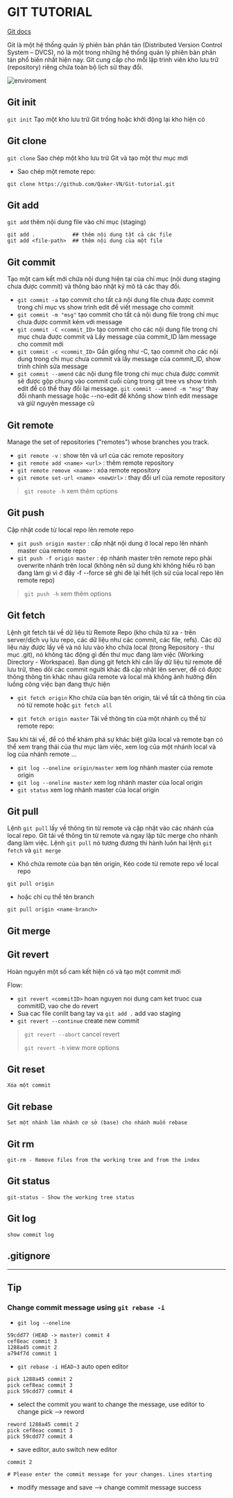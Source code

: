# GIT TUTORIAL

[Git docs](https://git-scm.com/docs/)

Git là một hệ thống quản lý phiên bản phân tán (Distributed Version Control System – DVCS), nó là một trong những hệ thống quản lý phiên bản phân tán phổ biến nhất hiện nay. Git cung cấp cho mỗi lập trình viên kho lưu trữ (repository) riêng chứa toàn bộ lịch sử thay đổi.

![enviroment](./git-workflow.jpg)

## Git init

`git init` Tạo một kho lưu trữ Git trống hoặc khởi động lại kho hiện có

## Git clone

`git clone` Sao chép một kho lưu trử Git và tạo một thư mục mơi

* Sao chép một remote repo:
  
```text
git clone https://github.com/Qaker-VN/Git-tutorial.git
```

## Git add

`git add` thêm nội dung file vào chỉ mục (staging)

```text
git add .            ## thêm nội dung tất cả các file
git add <file-path>  ## thêm nội dung của một file
```

## Git commit

Tạo một cam kết mới chứa nội dung hiện tại của chỉ mục (nội dung staging chưa được commit) và thông báo nhật ký mô tả các thay đổi.

* `git commit -a` tạo commit cho tất cả nội dung file chưa được commit trong chỉ mục vs show trình edit để viết message cho commit
* `git commit -m "msg"` tạo commit cho tất cả nội dung file trong chỉ mục chưa được commit kém với message
* `git commit -C <commit_ID>` tạo commit cho các nội dung file trong chi mục chưa được commit và Lấy message của commit_ID làm message cho commit mới
* `git commit -c <commit_ID>` Gần giống như -C, tạo commit cho các nội dung trong chi mục chưa commit và lấy message của commit_ID, show trình chỉnh sửa message
* `git commit --amend` các nội dung file trong chi mục chưa được commit sẽ được gộp chung vào commit cuối cùng trong git tree vs show trình edit để có thể thay đổi lại message. `git commit --amend -m "msg"` thay đổi nhanh message hoặc --no-edit để không show trình edit message và giữ nguyên message cũ  

## Git remote

Manage the set of repositories ("remotes") whose branches you track.

* `git remote -v` : show tên và url của các remote repository
* `git remote add <name> <url>` : thêm remote repository
* `git remote remove <name>` : xóa remote repository
* `git remote set-url <name> <newUrl>` : thay đổi url của remote repository

> `git remote -h` xem thêm options

## Git push

Cập nhật code từ local repo lên remote repo

* `git push origin master` : cấp nhật nội dung ở local repo lên nhánh master của remote repo
* `git push -f origin master` : ép nhánh master trên remote repo phải overwrite nhánh trên local (không nên sử dung khi không hiểu rõ bạn đang làm gì vì ở đây -f --force sẽ ghi đè lại hết lịch sử của local repo lên remote repo)

> `git push -h` xem thêm options

## Git fetch

Lệnh git fetch tải về dữ liệu từ Remote Repo (kho chứa từ xa - trên server/dịch vụ lưu repo, các dữ liệu như các commit, các file, refs). Các dữ liệu này được lấy về và nó lưu vào kho chứa local (trong Repository - thư mục .git), nó không tác động gì đến thư mục đang làm việc (Working Directory - Workspace). Bạn dùng git fetch khi cần lấy dữ liệu từ remote để lưu trữ, theo dõi các commit người khác đã cập nhật lên server, để có được thông thông tin khác nhau giữa remote và local mà không ảnh hưởng đến luồng công việc bạn đang thực hiện

* `git fetch origin` Kho chứa của bạn tên origin, tải về tất cả thông tin của nó từ remote hoặc `git fetch all`

* `git fetch origin master` Tải về thông tin của một nhánh cụ thể từ remote repo:

Sau khi tải về, để có thể khám phá sự khác biệt giữa local và remote bạn có thể xem trạng thái của thư mục làm việc, xem log của một nhánh local và log của nhánh remote ...

* `git log --oneline origin/master` xem log nhánh master của remote origin
* `git log --oneline master`        xem log nhánh master của local origin
* `git status`                      xem log nhánh master của local origin

## Git pull

Lệnh `git pull` lấy về thông tin từ remote và cập nhật vào các nhánh của local repo. Git tải về thông tin từ remote và ngay lập tức merge cho nhánh đang làm việc. Lệnh `git pull` nó tương đương thi hành luôn hai lệnh `git fetch` và `git merge`

* Khó chứa remote của bạn tên origin, Kéo code từ remote repo về local repo

```text
git pull origin
```

* hoặc chỉ cụ thể tên branch

```text
git pull origin <name-branch>
```

## Git merge

## Git revert

Hoàn nguyên một số cam kết hiện có và tạo một commit mới

Flow:

* `git revert <commitID>` hoan nguyen noi dung cam ket truoc cua commitID, vao che do revert
* Sua cac file conlit bang tay va `git add .` add vao staging
* `git revert --continue` create new commit

> `git revert --abort` cancel revert
>
> `git revert -h` view more options

## Git reset

`Xóa một commit`

## Git rebase

`Set một nhánh làm nhánh cơ sở (base) cho nhánh muốn rebase`

## Git rm

`git-rm - Remove files from the working tree and from the index`

## Git status

`git-status - Show the working tree status`

## Git log

`show commit log`

## .gitignore

---

## Tip

### Change commit message using `git rebase -i`

* `git log --oneline`

```text
59cdd77 (HEAD -> master) commit 4
cef8eac commit 3
1288a45 commit 2
a794f7d commit 1
```

* `git rebase -i HEAD~3` auto open editor

```text
pick 1288a45 commit 2
pick cef8eac commit 3
pick 59cdd77 commit 4
```

* select the commit you want to change the message, use editor to change pick --> reword

```text
reword 1288a45 commit 2
pick cef8eac commit 3
pick 59cdd77 commit 4
```

* save editor, auto switch new editor

```text
commit 2 

# Please enter the commit message for your changes. Lines starting
```

* modify message and save --> change commit message success
